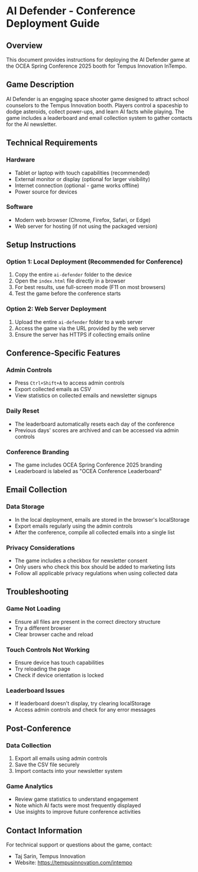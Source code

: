 # AI Defender - Conference Deployment Guide

## Overview
This document provides instructions for deploying the AI Defender game at the OCEA Spring Conference 2025 booth for Tempus Innovation InTempo.

## Game Description
AI Defender is an engaging space shooter game designed to attract school counselors to the Tempus Innovation booth. Players control a spaceship to dodge asteroids, collect power-ups, and learn AI facts while playing. The game includes a leaderboard and email collection system to gather contacts for the AI newsletter.

## Technical Requirements

### Hardware
- Tablet or laptop with touch capabilities (recommended)
- External monitor or display (optional for larger visibility)
- Internet connection (optional - game works offline)
- Power source for devices

### Software
- Modern web browser (Chrome, Firefox, Safari, or Edge)
- Web server for hosting (if not using the packaged version)

## Setup Instructions

### Option 1: Local Deployment (Recommended for Conference)
1. Copy the entire `ai-defender` folder to the device
2. Open the `index.html` file directly in a browser
3. For best results, use full-screen mode (F11 on most browsers)
4. Test the game before the conference starts

### Option 2: Web Server Deployment
1. Upload the entire `ai-defender` folder to a web server
2. Access the game via the URL provided by the web server
3. Ensure the server has HTTPS if collecting emails online

## Conference-Specific Features

### Admin Controls
- Press `Ctrl+Shift+A` to access admin controls
- Export collected emails as CSV
- View statistics on collected emails and newsletter signups

### Daily Reset
- The leaderboard automatically resets each day of the conference
- Previous days' scores are archived and can be accessed via admin controls

### Conference Branding
- The game includes OCEA Spring Conference 2025 branding
- Leaderboard is labeled as "OCEA Conference Leaderboard"

## Email Collection

### Data Storage
- In the local deployment, emails are stored in the browser's localStorage
- Export emails regularly using the admin controls
- After the conference, compile all collected emails into a single list

### Privacy Considerations
- The game includes a checkbox for newsletter consent
- Only users who check this box should be added to marketing lists
- Follow all applicable privacy regulations when using collected data

## Troubleshooting

### Game Not Loading
- Ensure all files are present in the correct directory structure
- Try a different browser
- Clear browser cache and reload

### Touch Controls Not Working
- Ensure device has touch capabilities
- Try reloading the page
- Check if device orientation is locked

### Leaderboard Issues
- If leaderboard doesn't display, try clearing localStorage
- Access admin controls and check for any error messages

## Post-Conference

### Data Collection
1. Export all emails using admin controls
2. Save the CSV file securely
3. Import contacts into your newsletter system

### Game Analytics
- Review game statistics to understand engagement
- Note which AI facts were most frequently displayed
- Use insights to improve future conference activities

## Contact Information
For technical support or questions about the game, contact:
- Taj Sarin, Tempus Innovation
- Website: https://tempusinnovation.com/intempo
